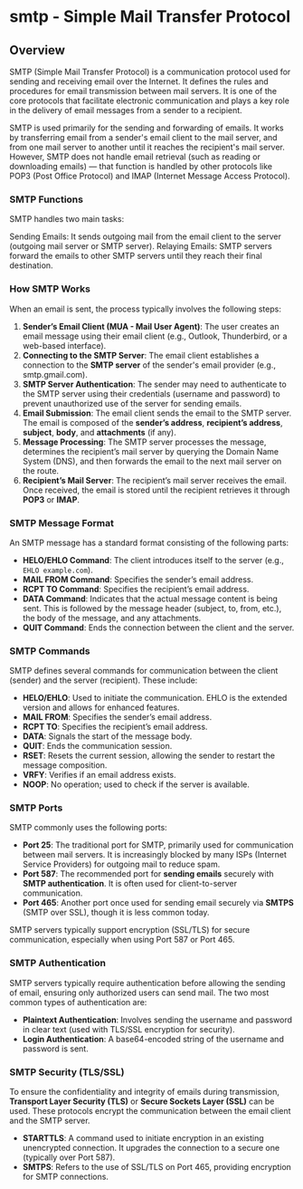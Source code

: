 # smtp - Simple Mail Transfer Protocol

## Overview

SMTP (Simple Mail Transfer Protocol) is a communication protocol used for sending and receiving email over the Internet. It defines the rules and procedures for email transmission between mail servers. It is one of the core protocols that facilitate electronic communication and plays a key role in the delivery of email messages from a sender to a recipient.

SMTP is used primarily for the sending and forwarding of emails. It works by transferring email from a sender's email client to the mail server, and from one mail server to another until it reaches the recipient's mail server. However, SMTP does not handle email retrieval (such as reading or downloading emails) — that function is handled by other protocols like POP3 (Post Office Protocol) and IMAP (Internet Message Access Protocol).

### SMTP Functions

SMTP handles two main tasks:

Sending Emails: It sends outgoing mail from the email client to the server (outgoing mail server or SMTP server).
Relaying Emails: SMTP servers forward the emails to other SMTP servers until they reach their final destination.

### How SMTP Works

When an email is sent, the process typically involves the following steps:

1. **Sender’s Email Client (MUA - Mail User Agent)**: The user creates an email message using their email client (e.g., Outlook, Thunderbird, or a web-based interface).
2. **Connecting to the SMTP Server**: The email client establishes a connection to the **SMTP server** of the sender's email provider (e.g., smtp.gmail.com).
3. **SMTP Server Authentication**: The sender may need to authenticate to the SMTP server using their credentials (username and password) to prevent unauthorized use of the server for sending emails.
4. **Email Submission**: The email client sends the email to the SMTP server. The email is composed of the **sender’s address**, **recipient’s address**, **subject**, **body**, and **attachments** (if any).
5. **Message Processing**: The SMTP server processes the message, determines the recipient’s mail server by querying the Domain Name System (DNS), and then forwards the email to the next mail server on the route.
6. **Recipient’s Mail Server**: The recipient’s mail server receives the email. Once received, the email is stored until the recipient retrieves it through **POP3** or **IMAP**.

### SMTP Message Format

An SMTP message has a standard format consisting of the following parts:

- **HELO/EHLO Command**: The client introduces itself to the server (e.g., `EHLO example.com`).
- **MAIL FROM Command**: Specifies the sender’s email address.
- **RCPT TO Command**: Specifies the recipient’s email address.
- **DATA Command**: Indicates that the actual message content is being sent. This is followed by the message header (subject, to, from, etc.), the body of the message, and any attachments.
- **QUIT Command**: Ends the connection between the client and the server.

### SMTP Commands

SMTP defines several commands for communication between the client (sender) and the server (recipient). These include:

- **HELO/EHLO**: Used to initiate the communication. EHLO is the extended version and allows for enhanced features.
- **MAIL FROM**: Specifies the sender’s email address.
- **RCPT TO**: Specifies the recipient’s email address.
- **DATA**: Signals the start of the message body.
- **QUIT**: Ends the communication session.
- **RSET**: Resets the current session, allowing the sender to restart the message composition.
- **VRFY**: Verifies if an email address exists.
- **NOOP**: No operation; used to check if the server is available.

### SMTP Ports

SMTP commonly uses the following ports:

- **Port 25**: The traditional port for SMTP, primarily used for communication between mail servers. It is increasingly blocked by many ISPs (Internet Service Providers) for outgoing mail to reduce spam.
- **Port 587**: The recommended port for **sending emails** securely with **SMTP authentication**. It is often used for client-to-server communication.
- **Port 465**: Another port once used for sending email securely via **SMTPS** (SMTP over SSL), though it is less common today.

SMTP servers typically support encryption (SSL/TLS) for secure communication, especially when using Port 587 or Port 465.

### SMTP Authentication

SMTP servers typically require authentication before allowing the sending of email, ensuring only authorized users can send mail. The two most common types of authentication are:

- **Plaintext Authentication**: Involves sending the username and password in clear text (used with TLS/SSL encryption for security).
- **Login Authentication**: A base64-encoded string of the username and password is sent.

### SMTP Security (TLS/SSL)

To ensure the confidentiality and integrity of emails during transmission, **Transport Layer Security (TLS)** or **Secure Sockets Layer (SSL)** can be used. These protocols encrypt the communication between the email client and the SMTP server.

- **STARTTLS**: A command used to initiate encryption in an existing unencrypted connection. It upgrades the connection to a secure one (typically over Port 587).
- **SMTPS**: Refers to the use of SSL/TLS on Port 465, providing encryption for SMTP connections.



